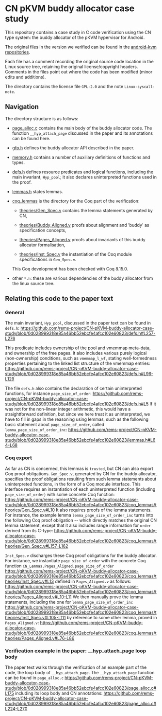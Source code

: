# CN pKVM buddy allocator case study

This repository contains a case study in C code verification using the
CN type system: the buddy allocator of the pKVM hypervisor for
Android.

The original files in the version we verified can be found in the [android-kvm repositories](https://android-kvm.googlesource.com/linux/+/39111fc40453747f8213cf9ef4337448d3c6197d/arch/arm64/kvm/hyp/nvhe/page_alloc.c).

Each file has a comment recording the original source code location in
the Linux source tree, retaining the original license/copyright
headers. Comments in the files point out where the code has been
modified (minor edits and additions).

The directory contains the license file `GPL-2.0` and the note
`Linux-syscall-note`.


## Navigation

The directory structure is as follows:

- [page_alloc.c](page_alloc.c) contains the main body of the buddy
  allocator code. The function `__hyp_attach_page` discussed in the
  paper and its annotations can be found here.

- [gfp.h](gfp.h) defines the buddy allocator API described in the
  paper.

- [memory.h](memory.h) contains a number of auxiliary definitions of
  functions and types.
  
- [defs.h](defs.h) defines resource predicates and logical functions,
  including the main invariant, `Hyp_pool`; it also declares
  uninterpreted functions used in the proof.

- [lemmas.h](lemmas.h) states lemmas.

- [coq_lemmas](coq_lemmas) is the directory for the Coq part of the verification:

  - [theories/Gen_Spec.v](coq_lemmas/theories/Gen_Spec.v) contains the
    lemma statements generated by CN,
  
  - [theories/Buddy_Aligned.v](coq_lemmas/theories/Buddy_Aligned.v)
    proofs about alignment and 'buddy' as specification concepts,

  - [theories/Pages_Aligned.v](coq_lemmas/theories/Pages_Aligned.v)
    proofs about invariants of this buddy allocator formalisation,

  - [theories/Inst_Spec.v](coq_lemmas/theories/Inst_Spec.v) the
    instantiation of the Coq module specifications in `Gen_Spec.v`.

  This Coq development has been checked with Coq 8.15.0.


- other `*.h`: these are various dependencies of the buddy allocator
  from the linux source tree.


## Relating this code to the paper text

### General

The main invariant, `Hyp_pool`, discussed in the paper text can be
found in `defs.h`:
https://github.com/rems-project/CN-pKVM-buddy-allocator-case-study/blob/0d028999318e85a46bb52ebcfe4afcc102e60823/defs.h#L257-L276

This predicate includes ownership of the pool and vmemmap
meta-data, and ownership of the free pages. It also includes various purely logical (non-ownership) conditions, such as
`vmemmap_l_wf`, stating well-formedness
properties pertaining to the linked list structure of the vmemmap
entries: 
https://github.com/rems-project/CN-pKVM-buddy-allocator-case-study/blob/0d028999318e85a46bb52ebcfe4afcc102e60823/defs.h#L96-L129

The file `defs.h` also contains the declaration of certain
uninterpreted functions, for instance `page_size_of_order`: 
https://github.com/rems-project/CN-pKVM-buddy-allocator-case-study/blob/0d028999318e85a46bb52ebcfe4afcc102e60823/defs.h#L5 
If it was not for the non-linear integer arithmetic, this would have a straightforward definition, but since we here treat it as uninterpreted, we have to fill in gaps in the reasoning using lemmas, such as the following basic statement about `page_size_of_order`, called `lemma_page_size_of_order_inc`: https://github.com/rems-project/CN-pKVM-buddy-allocator-case-study/blob/0d028999318e85a46bb52ebcfe4afcc102e60823/lemmas.h#L64-L68 


### Coq export

As far as CN is concerned, this lemmas is `trusted`, but CN can also export
Coq proof obligations. `Gen_Spec.v`, generated by CN for the buddy allocator, specifies the proof obligations resulting from such lemma statements about uninterpreted functions, in the form of a Coq module interface. 
This interface requires an instantiation of each uninterpreted function (including `page_size_of_order`) with some concrete Coq function: https://github.com/rems-project/CN-pKVM-buddy-allocator-case-study/blob/0d028999318e85a46bb52ebcfe4afcc102e60823/coq_lemmas/theories/Gen_Spec.v#L10 
It also requires proofs of the lemma statements. For instance, the example lemma `lemma_page_size_of_order_inc` turns into the following Coq proof obligation -- which directly matches the original CN lemma statement, except that it also includes range information for `order` derived from its C-type: https://github.com/rems-project/CN-pKVM-buddy-allocator-case-study/blob/0d028999318e85a46bb52ebcfe4afcc102e60823/coq_lemmas/theories/Gen_Spec.v#L157-L162 

`Inst_Spec.v` discharges these Coq proof obligations for the buddy allocator. 
For instance, we instantiate `page_size_of_order` with the concrete Coq function `CN_Lemmas.Pages_Aligned.page_size_of_order`
https://github.com/rems-project/CN-pKVM-buddy-allocator-case-study/blob/0d028999318e85a46bb52ebcfe4afcc102e60823/coq_lemmas/theories/Inst_Spec.v#L13
defined in `Pages_Aligned.v` as follows:
https://github.com/rems-project/CN-pKVM-buddy-allocator-case-study/blob/0d028999318e85a46bb52ebcfe4afcc102e60823/coq_lemmas/theories/Pages_Aligned.v#L10-L11
We then manually prove the lemma statements, including the one for `lemma_page_size_of_order_inc`
https://github.com/rems-project/CN-pKVM-buddy-allocator-case-study/blob/0d028999318e85a46bb52ebcfe4afcc102e60823/coq_lemmas/theories/Inst_Spec.v#L105-L111
by reference to some other lemma, proved in `Pages_Aligned.v`:
https://github.com/rems-project/CN-pKVM-buddy-allocator-case-study/blob/0d028999318e85a46bb52ebcfe4afcc102e60823/coq_lemmas/theories/Pages_Aligned.v#L76-L86 

### Verification example in the paper: __hyp_attach_page loop body

The paper text walks through the verification of an example part of the
code, the loop body of `__hyp_attach_page`. The `__hyp_attach_page` function can be found in `page_alloc.c`
https://github.com/rems-project/CN-pKVM-buddy-allocator-case-study/blob/0d028999318e85a46bb52ebcfe4afcc102e60823/page_alloc.c#L175
including its loop body and CN annotations:
https://github.com/rems-project/CN-pKVM-buddy-allocator-case-study/blob/0d028999318e85a46bb52ebcfe4afcc102e60823/page_alloc.c#L224-L270 
